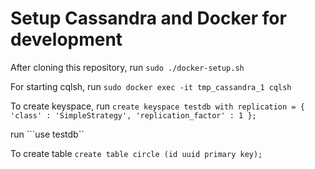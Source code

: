 # Setup Cassandra and Docker for development

After cloning this repository, run ```sudo ./docker-setup.sh```

For starting cqlsh, run ```sudo docker exec -it tmp_cassandra_1 cqlsh```

To create keyspace, run ```create keyspace testdb with replication = { 'class' : 'SimpleStrategy', 'replication_factor' : 1 };```

run ```use testdb``

To create table ```create table circle (id uuid primary key); ```
